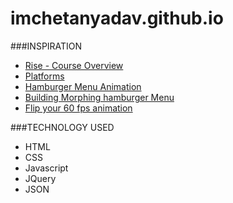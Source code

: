 # imchetanyadav.github.io

###INSPIRATION
* [Rise - Course Overview](https://dribbble.com/shots/3124800-Rise-Course-Overview)
* [Platforms](https://dribbble.com/shots/2924180-Platforms)
* [Hamburger Menu Animation](https://dribbble.com/shots/2293621-Hamburger-Menu-Animation)
* [Building Morphing hamburger Menu](https://scotch.io/tutorials/building-a-morphing-hamburger-menu-with-css)
* [Flip your 60 fps animation](https://medium.com/outsystems-experts/flip-your-60-fps-animations-flip-em-good-372281598865#.ssp78udlb)

###TECHNOLOGY USED
* HTML
* CSS
* Javascript
* JQuery
* JSON
